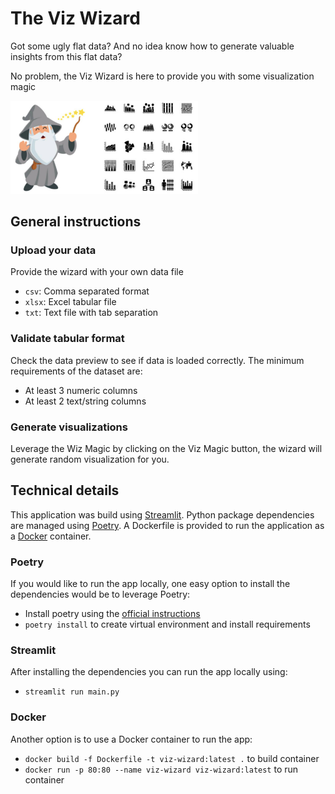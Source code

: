 # The Viz Wizard
Got some ugly flat data? And no idea know how to generate valuable insights from this flat data?

No problem, the Viz Wizard is here to provide you with some visualization magic

<img src="src/images/wiz_charts.png" alt="drawing" width="300"/>

## General instructions

### Upload your data
Provide the wizard with your own data file
- `csv`: Comma separated format
- `xlsx`: Excel tabular file
- `txt`: Text file with tab separation

### Validate tabular format
Check the data preview to see if data is loaded correctly. The minimum requirements of the dataset are:
- At least 3 numeric columns
- At least 2 text/string columns

### Generate visualizations 
Leverage the Wiz Magic by clicking on the Viz Magic button, the wizard will generate random visualization for you.

## Technical details
This application was build using [Streamlit](https://streamlit.io/). Python package dependencies are 
managed using [Poetry](https://python-poetry.org/). A Dockerfile is provided to run the application as a 
[Docker](https://www.docker.com/) container.

### Poetry
If you would like to run the app locally, one easy option to install the dependencies would be to leverage Poetry:
- Install poetry using the [official instructions](https://python-poetry.org/docs/#installation)
- `poetry install` to create virtual environment and install requirements

### Streamlit
After installing the dependencies you can run the app locally using:
- `streamlit run main.py` 

### Docker
Another option is to use a Docker container to run the app:
- `docker build -f Dockerfile -t viz-wizard:latest .` to build container
- `docker run -p 80:80 --name viz-wizard viz-wizard:latest` to run container
